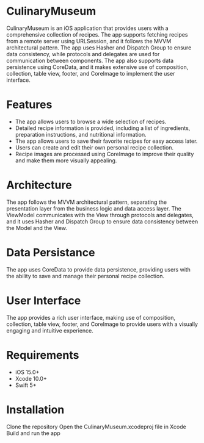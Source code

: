 # CulinaryMuseum

CulinaryMuseum is an iOS application that provides users with a comprehensive collection of recipes. The app supports fetching recipes from a remote server using URLSession, and it follows the MVVM architectural pattern. The app uses Hasher and Dispatch Group to ensure data consistency, while protocols and delegates are used for communication between components. The app also supports data persistence using CoreData, and it makes extensive use of composition, collection, table view, footer, and CoreImage to implement the user interface.

# Features

* The app allows users to browse a wide selection of recipes.
* Detailed recipe information is provided, including a list of ingredients, preparation instructions, and nutritional information.
* The app allows users to save their favorite recipes for easy access later.
* Users can create and edit their own personal recipe collection.
* Recipe images are processed using CoreImage to improve their quality and make them more visually appealing.

# Architecture

The app follows the MVVM architectural pattern, separating the presentation layer from the business logic and data access layer. The ViewModel communicates with the View through protocols and delegates, and it uses Hasher and Dispatch Group to ensure data consistency between the Model and the View.

# Data Persistance

The app uses CoreData to provide data persistence, providing users with the ability to save and manage their personal recipe collection.

# User Interface

The app provides a rich user interface, making use of composition, collection, table view, footer, and CoreImage to provide users with a visually engaging and intuitive experience.

# Requirements

* iOS 15.0+
* Xcode 10.0+
* Swift 5+

# Installation

Clone the repository
Open the CulinaryMuseum.xcodeproj file in Xcode
Build and run the app
